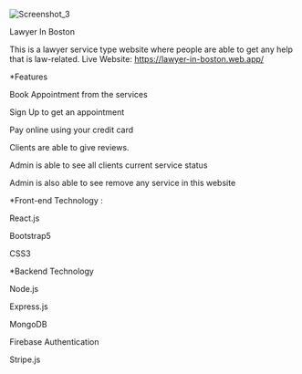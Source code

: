 ![Screenshot_3](https://user-images.githubusercontent.com/68232591/116664530-6b0da680-a9ba-11eb-9069-d80f0d9590ef.png)


   Lawyer In Boston


This is a lawyer service type website where people are able to get any help that is law-related.
Live Website: https://lawyer-in-boston.web.app/


 
 
*Features

Book Appointment from the services

Sign Up to get an appointment

Pay online using your credit card

Clients are able to give reviews.

Admin is able to see all clients current service status

Admin is also able to see  remove any service in this website



*Front-end Technology :

React.js

Bootstrap5

CSS3



*Backend Technology

Node.js

Express.js

MongoDB

Firebase Authentication

Stripe.js

